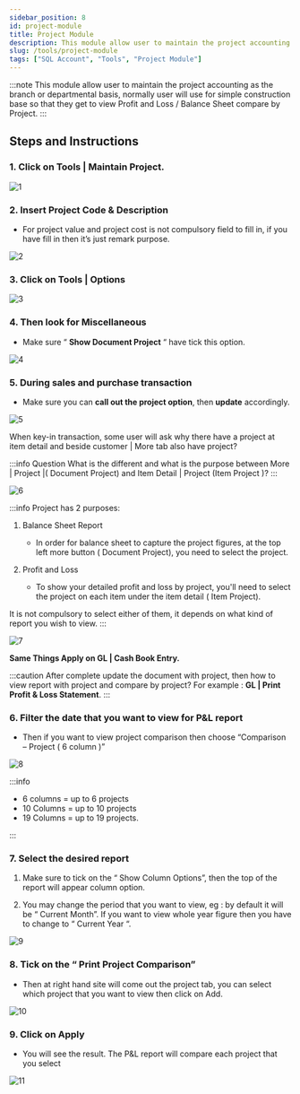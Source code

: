 ```yaml
---
sidebar_position: 8
id: project-module
title: Project Module
description: This module allow user to maintain the project accounting as the branch or departmental basis, normally user will use for simple construction base so that they get to view Profit and Loss / Balance Sheet compare by Project.
slug: /tools/project-module
tags: ["SQL Account", "Tools", "Project Module"]
---
```


:::note
This module allow user to maintain the project accounting as the branch or departmental basis, normally user will use for simple construction base so that they get to view Profit and Loss / Balance Sheet compare by Project.
:::

## Steps and Instructions

### 1. Click on **Tools | Maintain Project.**

![1](/img/tools/project-module/1.png)

### 2. Insert **Project Code & Description**

- For project value and project cost is not compulsory field to fill in, if you have fill in then it’s just remark purpose.

![2](/img/tools/project-module/2.png)

### 3. Click on **Tools | Options**

![3](/img/tools/project-module/3.png)

### 4. Then look for **Miscellaneous**

- Make sure “ **Show Document Project** “ have tick this option.

![4](/img/tools/project-module/4.png)

### 5. During **sales and purchase** transaction

- Make sure you can **call out the project option**, then **update** accordingly.

![5](/img/tools/project-module/5.png)

When key-in transaction, some user will ask why there have a project at item detail and beside customer | More tab also have project?

:::info Question
What is the different and what is the purpose between More | Project |( Document Project) and Item Detail | Project (Item Project )?
:::

![6](/img/tools/project-module/6.png)

:::info
Project has 2 purposes:

1. Balance Sheet Report

    - In order for balance sheet to capture the project figures, at the top left more button ( Document Project), you need to select the project.

2. Profit and Loss

    - To show your detailed profit and loss by project, you'll need to select the project on each item under the item detail ( Item Project).

It is not compulsory to select either of them, it depends on what kind of report you wish to view.
:::

![7](/img/tools/project-module/7.png)

**Same Things Apply on GL | Cash Book Entry.**

:::caution
After complete update the document with project, then how to view report with project and compare by project? For example : **GL | Print Profit & Loss Statement**.
:::

### 6. Filter the date that you want to view for P&L report

- Then if you want to view project comparison then choose “Comparison – Project ( 6 column )”

![8](/img/tools/project-module/8.png)

:::info

- 6 columns = up to 6 projects
- 10 Columns = up to 10 projects
- 19 Columns = up to 19 projects.

:::

### 7. Select the desired report

1. Make sure to tick on the “ Show Column Options”, then the top of the report will appear column option.

2. You may change the period that you want to view, eg : by default it will be “ Current Month”. If you want to view whole year figure then you have to change to “ Current Year “.

![9](/img/tools/project-module/9.png)

### 8. Tick on the “ Print Project Comparison”

- Then at right hand site will come out the project tab, you can select which project that you want to view then click on Add.

![10](/img/tools/project-module/10.png)

### 9.  Click on Apply

- You will see the result. The P&L report will compare each project that you select

![11](/img/tools/project-module/11.png)

